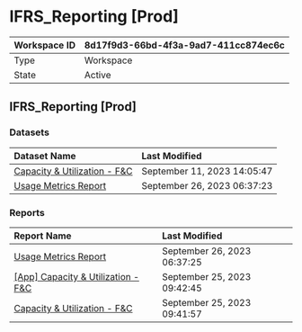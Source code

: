 



# IFRS_Reporting [Prod]

|Workspace ID|8d17f9d3-66bd-4f3a-9ad7-411cc874ec6c|
| :--- | :--- |
|Type|Workspace|
|State|Active|

## IFRS_Reporting [Prod]

### Datasets

|Dataset Name|Last Modified|
| :--- | :--- |
|[Capacity & Utilization - F&C](../Datasets/Capacity-&-Utilization---F&C.md)|September 11, 2023 14:05:47|
|[Usage Metrics Report](../Datasets/Usage-Metrics-Report.md)|September 26, 2023 06:37:23|

### Reports

|Report Name|Last Modified|
| :--- | :--- |
|[Usage Metrics Report](../Reports/Usage-Metrics-Report.md)|September 26, 2023 06:37:25|
|[[App] Capacity & Utilization - F&C](../Reports/[App]-Capacity-&-Utilization---F&C.md)|September 25, 2023 09:42:45|
|[Capacity & Utilization - F&C](../Reports/Capacity-&-Utilization---F&C.md)|September 25, 2023 09:41:57|
